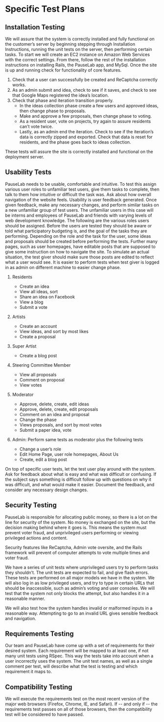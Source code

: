 # Specific Test Plans

## Installation Testing

We will assure that the system is correctly installed and fully functional on the customer’s server by beginning stepping through Installation Instructions, running the unit tests on the server, then performing certain tasks.  To start we will create an EC2 instance on Amazon Web Services with the correct settings.  From there, follow the rest of the installation instructions on installing Rails, the PauseLab app, and MySql. 
	Once the site is up and running check for functionality of core features.
1. Check that a user can successfully be created and ReCaptcha correctly works.
2. As an admin submit and idea, check to see if it saves, and check to see that Google Maps registered the idea’s location.
3. Check that phase and iteration transition properly. 
    * In the ideas collection phase create a few users and approved ideas, then change phase to proposals.  
    *	Make and approve a few proposals, then change phase to voting.
    *	As a resident user, vote on projects, try again to assure residents can’t vote twice.  
    *	Lastly, as an admin end the iteration.  Check to see if the iteration’s data is correctly zipped and exported. Check that data is reset for residents, and the phase goes back to ideas collection.

These tests will assure the site is correctly installed and functional on the deployment server.

## Usability Tests
PauseLab needs to be usable, comfortable and intuitive.  To test this assign various user roles to unfamiliar test users, give them tasks to complete, then talk to them how intuitive or difficult the task was.  Ask about how overall navigation of the website feels. Usability is user feedback generated.  Once given feedback, make any necessary changes, and perform similar tasks on a new unfamiliar group of test users.  The unfamiliar users in this case will be interns and employees of PauseLab and friends with varying levels of web development knowledge.
	The following are the various roles users should be assigned.  Before the users are tested they should be aware or told what participatory budgeting is, and the goal of the tasks they are performing.  Depending on the role and the task for the user, some ideas and proposals should be created before performing the tests.  Further many pages, such as user homepages, have editable posts that are supposed to give some instruction on how to navigate the site.  To simulate an actual situation, the test giver should make sure those posts are edited to reflect what a user would see.  It is easier to perform tests when test giver is logged in as admin on different machine to easier change phase.  
	
1. Residents
    * Create an idea
    * View all ideas, sort
    * Share an idea on Facebook
    * View a blog
    * Submit a vote
  
2. Artists
    * Create an account
    * View ideas, and sort by most likes
    * Create a proposal

3. Super Artist
    *	Create a blog post

4.	Steering Committee Member
    *	View all proposals
    *	Comment on proposal
    *	View votes

5. Moderator
    * Approve, delete, create, edit ideas
    * Approve, delete, create, edit proposals
    * Comment on an idea and proposal
    * Change the phase
    * Views proposals, and sort by most votes
    * Submit a paper idea, vote

6.	Admin: Perform same tests as moderator plus the following tests
    * Change a user’s role 
    * Edit Home Page, user role homepages, About Us
    * Create, edit a blog post
    
On top of specific user tests, let the test user play around with the system.  Ask for feedback about what is easy and what was difficult or confusing. If the subject says something is difficult follow up with questions on why it was difficult, and what would make it easier.  Document the feedback, and consider any necessary design changes.

## Security Testing

  PauseLab is responsible for allocating public money, so there is a lot on the line for security of the system. No money is exchanged on the site, but the decision making behind where it goes is.  This means the system must prevent voter fraud, and unprivileged users performing or viewing privileged actions and content.

   Security features like ReCaptcha, Admin vote oversite, and the Rails framework will prevent of computer attempts to vote multiple times and voter fraud.

  We have a series of unit tests where unprivileged users try to perform tasks they shouldn’t.  The unit tests are expected to fail, and give flash errors.  These tests are performed on all major models we have in the system.  We will also log in as low privileged users, and try to type in certain URLs that should be inaccessible, such as admin’s voting and user consoles.  We will test that the system not only blocks the attempt, but also handles it in a reasonable manner. 

  We will also test how the system handles invalid or malformed inputs in a reasonable way.  Attempting to go to an invalid URL gives sensible feedback and navigation.

## Requirements Testing
Our team and PauseLab have come up with a set of requirements for their desired system.  Each requirement will be mapped to at least one, if not many unit tests using RSpec. This way the tests take into account when a user incorrectly uses the system.  The unit test names, as well as a single comment per test, will describe what the test is testing and which requirement it maps to.  

## Compatibility Testing
We will execute the requirements test on the most recent version of the major web browsers (Firefox, Chrome, IE, and Safari). If -- and only if -- the requirements test passes on all of those browsers, then the compatibility test will be considered to have passed.   

